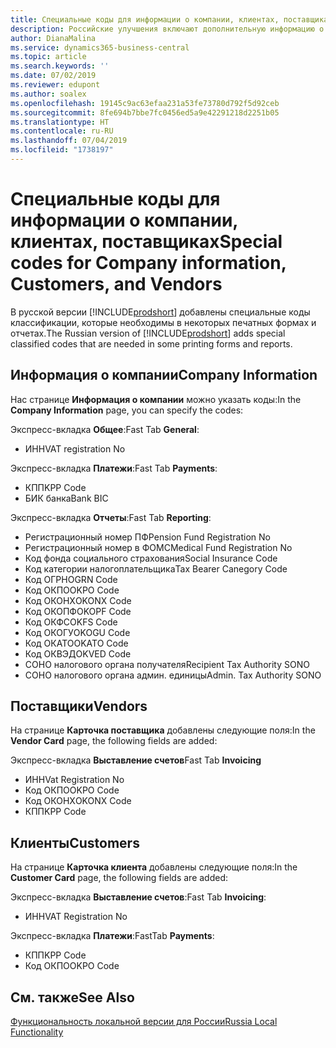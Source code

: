 ```yaml
---
title: Специальные коды для информации о компании, клиентах, поставщиках в России
description: Российские улучшения включают дополнительную информацию о вашей компании, каждом клиенте и поставщике.
author: DianaMalina
ms.service: dynamics365-business-central
ms.topic: article
ms.search.keywords: ''
ms.date: 07/02/2019
ms.reviewer: edupont
ms.author: soalex
ms.openlocfilehash: 19145c9ac63efaa231a53fe73780d792f5d92ceb
ms.sourcegitcommit: 8fe694b7bbe7fc0456ed5a9e42291218d2251b05
ms.translationtype: HT
ms.contentlocale: ru-RU
ms.lasthandoff: 07/04/2019
ms.locfileid: "1738197"
---
```

# <a name="special-codes-for-company-information-customers-and-vendors"></a><span data-ttu-id="7019d-103">Специальные коды для информации о компании, клиентах, поставщиках</span><span class="sxs-lookup"><span data-stu-id="7019d-103">Special codes for Company information, Customers, and Vendors</span></span>

<span data-ttu-id="7019d-104">В русской версии [!INCLUDE[prodshort](../../includes/prodshort.md)] добавлены специальные коды классификации, которые необходимы в некоторых печатных формах и отчетах.</span><span class="sxs-lookup"><span data-stu-id="7019d-104">The Russian version of [!INCLUDE[prodshort](../../includes/prodshort.md)] adds special classified codes that are needed in some printing forms and reports.</span></span>

## <a name="company-information"></a><span data-ttu-id="7019d-105">Информация о компании</span><span class="sxs-lookup"><span data-stu-id="7019d-105">Company Information</span></span>

<span data-ttu-id="7019d-106">Нас странице **Информация о компании** можно указать коды:</span><span class="sxs-lookup"><span data-stu-id="7019d-106">In the **Company Information** page, you can specify the codes:</span></span>

<span data-ttu-id="7019d-107">Экспресс-вкладка **Общее**:</span><span class="sxs-lookup"><span data-stu-id="7019d-107">Fast Tab **General**:</span></span>

- <span data-ttu-id="7019d-108">ИНН</span><span class="sxs-lookup"><span data-stu-id="7019d-108">VAT registration No</span></span>

<span data-ttu-id="7019d-109">Экспресс-вкладка **Платежи**:</span><span class="sxs-lookup"><span data-stu-id="7019d-109">Fast Tab **Payments**:</span></span>

- <span data-ttu-id="7019d-110">КПП</span><span class="sxs-lookup"><span data-stu-id="7019d-110">KPP Code</span></span>
- <span data-ttu-id="7019d-111">БИК банка</span><span class="sxs-lookup"><span data-stu-id="7019d-111">Bank BIC</span></span>

<span data-ttu-id="7019d-112">Экспресс-вкладка **Отчеты**:</span><span class="sxs-lookup"><span data-stu-id="7019d-112">Fast Tab **Reporting**:</span></span>

- <span data-ttu-id="7019d-113">Регистрационный номер ПФ</span><span class="sxs-lookup"><span data-stu-id="7019d-113">Pension Fund Registration No</span></span>
- <span data-ttu-id="7019d-114">Регистрационный номер в ФОМС</span><span class="sxs-lookup"><span data-stu-id="7019d-114">Medical Fund Registration No</span></span>
- <span data-ttu-id="7019d-115">Код фонда социального страхования</span><span class="sxs-lookup"><span data-stu-id="7019d-115">Social Insurance Code</span></span>
- <span data-ttu-id="7019d-116">Код категории налогоплательщика</span><span class="sxs-lookup"><span data-stu-id="7019d-116">Tax Bearer Canegory Code</span></span>
- <span data-ttu-id="7019d-117">Код ОГРН</span><span class="sxs-lookup"><span data-stu-id="7019d-117">OGRN Code</span></span>
- <span data-ttu-id="7019d-118">Код ОКПО</span><span class="sxs-lookup"><span data-stu-id="7019d-118">OKPO Code</span></span>
- <span data-ttu-id="7019d-119">Код ОКОНХ</span><span class="sxs-lookup"><span data-stu-id="7019d-119">OKONX Code</span></span>
- <span data-ttu-id="7019d-120">Код ОКОПФ</span><span class="sxs-lookup"><span data-stu-id="7019d-120">OKOPF Code</span></span>
- <span data-ttu-id="7019d-121">Код ОКФС</span><span class="sxs-lookup"><span data-stu-id="7019d-121">OKFS Code</span></span>
- <span data-ttu-id="7019d-122">Код ОКОГУ</span><span class="sxs-lookup"><span data-stu-id="7019d-122">OKOGU Code</span></span>
- <span data-ttu-id="7019d-123">Код ОКАТО</span><span class="sxs-lookup"><span data-stu-id="7019d-123">OKATO Code</span></span>
- <span data-ttu-id="7019d-124">Код ОКВЭД</span><span class="sxs-lookup"><span data-stu-id="7019d-124">OKVED Code</span></span>
- <span data-ttu-id="7019d-125">СОНО налогового органа получателя</span><span class="sxs-lookup"><span data-stu-id="7019d-125">Recipient Tax Authority SONO</span></span>
- <span data-ttu-id="7019d-126">СОНО налогового органа админ. единицы</span><span class="sxs-lookup"><span data-stu-id="7019d-126">Admin. Tax Authority SONO</span></span>

## <a name="vendors"></a><span data-ttu-id="7019d-127">Поставщики</span><span class="sxs-lookup"><span data-stu-id="7019d-127">Vendors</span></span>

<span data-ttu-id="7019d-128">На странице **Карточка поставщика** добавлены следующие поля:</span><span class="sxs-lookup"><span data-stu-id="7019d-128">In the **Vendor Card** page, the following fields are added:</span></span>

<span data-ttu-id="7019d-129">Экспресс-вкладка **Выставление счетов**</span><span class="sxs-lookup"><span data-stu-id="7019d-129">Fast Tab **Invoicing**</span></span>

- <span data-ttu-id="7019d-130">ИНН</span><span class="sxs-lookup"><span data-stu-id="7019d-130">Vat Registration No</span></span>
- <span data-ttu-id="7019d-131">Код ОКПО</span><span class="sxs-lookup"><span data-stu-id="7019d-131">OKPO Code</span></span>
- <span data-ttu-id="7019d-132">Код ОКОНХ</span><span class="sxs-lookup"><span data-stu-id="7019d-132">OKONX Code</span></span>
- <span data-ttu-id="7019d-133">КПП</span><span class="sxs-lookup"><span data-stu-id="7019d-133">KPP Code</span></span>

## <a name="customers"></a><span data-ttu-id="7019d-134">Клиенты</span><span class="sxs-lookup"><span data-stu-id="7019d-134">Customers</span></span>

<span data-ttu-id="7019d-135">На странице **Карточка клиента** добавлены следующие поля:</span><span class="sxs-lookup"><span data-stu-id="7019d-135">In the **Customer Card** page, the following fields are added:</span></span>

<span data-ttu-id="7019d-136">Экспресс-вкладка **Выставление счетов**:</span><span class="sxs-lookup"><span data-stu-id="7019d-136">Fast Tab **Invoicing**:</span></span>

- <span data-ttu-id="7019d-137">ИНН</span><span class="sxs-lookup"><span data-stu-id="7019d-137">VAT Registration No</span></span>

<span data-ttu-id="7019d-138">Экспресс-вкладка **Платежи**:</span><span class="sxs-lookup"><span data-stu-id="7019d-138">FastTab **Payments**:</span></span>

- <span data-ttu-id="7019d-139">КПП</span><span class="sxs-lookup"><span data-stu-id="7019d-139">KPP Code</span></span>
- <span data-ttu-id="7019d-140">Код ОКПО</span><span class="sxs-lookup"><span data-stu-id="7019d-140">OKPO Code</span></span>

## <a name="see-also"></a><span data-ttu-id="7019d-141">См. также</span><span class="sxs-lookup"><span data-stu-id="7019d-141">See Also</span></span>

[<span data-ttu-id="7019d-142">Функциональность локальной версии для России</span><span class="sxs-lookup"><span data-stu-id="7019d-142">Russia Local Functionality</span></span>](russia-local-functionality.md)  
